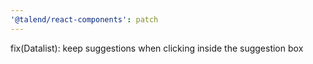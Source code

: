 ```yaml
---
'@talend/react-components': patch
---
```


fix(Datalist): keep suggestions when clicking inside the suggestion box
